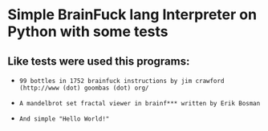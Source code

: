 # Simple BrainFuck lang Interpreter on Python with some tests

## Like tests were used this programs:
- `99 bottles in 1752 brainfuck instructions by jim crawford (http://www (dot) goombas (dot) org/`

- `A mandelbrot set fractal viewer in brainf*** written by Erik Bosman`

- `And simple "Hello World!"`
